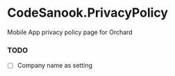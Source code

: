 # CodeSanook.PrivacyPolicy
Mobile App privacy policy page for Orchard

### TODO
- [ ] Company name as setting


